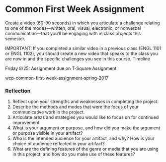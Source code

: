 <h1>Common First Week Assignment</h1>

Create a video (60-90 seconds) in which you articulate a challenge relating to one of the modes—written, oral, visual, electronic, or nonverbal communication—that you’ll be engaging with in class projects this semester.

IMPORTANT: If you completed a similar video in a previous class (ENGL 1101 or ENGL 1102), you should create a new video that speaks to the class you are now in and the specific challenges you see in this course.
Timeline

Friday 8/25: Assignment due on T-Square
Assignment

wcp-common-first-week-assignment-spring-2017

<h3>Reflection</h3>

1. Reflect upon your strengths and weaknesses in completing the project.
2. Describe the methods and modes that were the focus of your communicative work in the project.
3. Articulate areas and strategies you would like to focus on for continued improvement
4. What is your argument or purpose, and how did you make the argument or purpose visible in your artifact?
5. Who is the intended audience for your artifact, and why? How is your choice of audience reflected in your artifact?
6. What are the defining features of the genre or media that you are using in this project, and how do you make use of these features?
